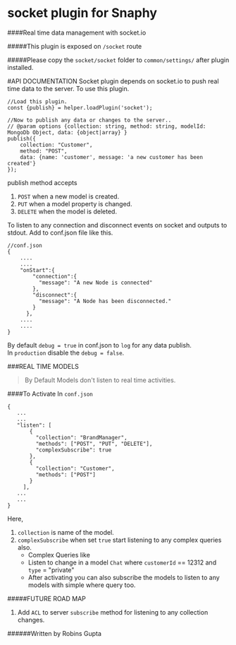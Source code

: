 # socket plugin for Snaphy


####Real time data management with socket.io

#####This plugin is exposed on  `/socket` route

#####Please copy the `socket/socket` folder to `common/settings/` after plugin installed.



#API DOCUMENTATION
Socket plugin depends on socket.io to push real time data to the server.
To use this plugin.
```
//Load this plugin.
const {publish} = helper.loadPlugin('socket');

//Now to publish any data or changes to the server..
// @param options {collection: string, method: string, modelId: MongoDb Object, data: {object|array} } 
publish({
    collection: "Customer",
    method: "POST",
    data: {name: 'customer', message: 'a new customer has been created'}
});
```

publish method accepts 
1) `POST` when a new model is created.
2) `PUT` when a model property is changed.
3) `DELETE` when the model is deleted.


To listen to any connection and disconnect events on socket and outputs to stdout. Add  to conf.json file like this.
```
//conf.json
{
    ....
    ....
    "onStart":{
        "connection":{
          "message": "A new Node is connected" 
        },
        "disconnect":{
          "message": "A Node has been disconnected."
        }
      },
    ....
    ....      
}      
```

By default `debug = true` in conf.json to `log` for any data publish.  
In `production` disable the `debug = false`.  

###REAL TIME MODELS
>By Default Models don't listen to real time activities.  

####To Activate
In `conf.json`
```
{
   ...
   ... 
   "listen": [
       {
         "collection": "BrandManager",
         "methods": ["POST", "PUT", "DELETE"],
         "complexSubscribe": true
       },
       {
         "collection": "Customer",
         "methods": ["POST"]
       }
     ],
   ... 
   ...
}
```

Here,  
 1. `collection` is name of the model.
 2. `complexSubscribe` when set `true` start listening to any complex queries also.
    - Complex Queries like  
    - Listen to change in a model `Chat` where `customerId` == 12312 and `type` = "private"  
    - After activating you can also subscribe the models to listen to any models with simple where query too.



#####FUTURE ROAD MAP
 1. Add `ACL` to server `subscribe` method for listening to any collection changes. 





######Written by Robins Gupta

